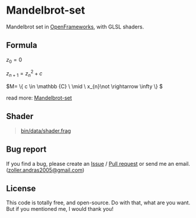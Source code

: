 # Mandelbrot-set
Mandelbrot set in [OpenFrameworks](https://openframeworks.cc/), with GLSL shaders.

## Formula
$z_0 = 0$

$z_{n+1} = z_{n}^2+c$

$M= \\{ c \in \mathbb {C} \ \mid \ x_{n}\not \rightarrow \infty \\} $


read more: [Mandelbrot-set](https://en.wikipedia.org/wiki/Mandelbrot_set)

## Shader

> [bin/data/shader.frag](https://github.com/huncut2016/mandelbrotShader/blob/master/bin/data/shader.frag)

## Bug report

If you find a bug, please create an [Issue](https://github.com/huncut2016/mandelbrotShader/issues) / [Pull request](https://github.com/huncut2016/mandelbrotShader/pulls) or send me an email. (zoller.andras2005@gmail.com)

## License

This code is totally free, and open-source. Do with that, what are you want. But if you mentioned me, I would thank you!
